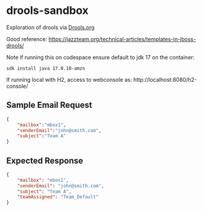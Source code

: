 # drools-sandbox
Exploration of drools via [Drools.org](https://docs.drools.org/8.44.0.Final/drools-docs/drools/getting-started/index.html)

Good reference:
https://jazzteam.org/technical-articles/templates-in-jboss-drools/


Note if running this on codespace ensure default to jdk 17 on the container:

```
sdk install java 17.0.10-amzn 
```

If running local with H2, access to webconsole as:
http://localhost:8080/h2-console/ 

## Sample Email Request
```json
{
    "mailbox":"mbox1",
    "senderEmail":"john@smith.com",
    "subject":"Team A"
}
```
## Expected Response
```json
{
    "mailbox": "mbox1",
    "senderEmail": "john@smith.com",
    "subject": "Team A",
    "teamAssigned": "Team_Default"
}
```